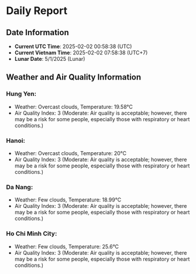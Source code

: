 # Daily Report
## Date Information
- **Current UTC Time**: 2025-02-02 00:58:38 (UTC)
- **Current Vietnam Time**: 2025-02-02 07:58:38 (UTC+7)
- **Lunar Date**: 5/1/2025 (Lunar)

## Weather and Air Quality Information

### Hung Yen:
- Weather: Overcast clouds, Temperature: 19.58°C
- Air Quality Index: 3 (Moderate: Air quality is acceptable; however, there may be a risk for some people, especially those with respiratory or heart conditions.)

### Hanoi:
- Weather: Overcast clouds, Temperature: 20°C
- Air Quality Index: 3 (Moderate: Air quality is acceptable; however, there may be a risk for some people, especially those with respiratory or heart conditions.)

### Da Nang:
- Weather: Few clouds, Temperature: 18.99°C
- Air Quality Index: 3 (Moderate: Air quality is acceptable; however, there may be a risk for some people, especially those with respiratory or heart conditions.)

### Ho Chi Minh City:
- Weather: Few clouds, Temperature: 25.6°C
- Air Quality Index: 3 (Moderate: Air quality is acceptable; however, there may be a risk for some people, especially those with respiratory or heart conditions.)
